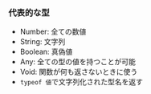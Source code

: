 ### 代表的な型
- Number: 全ての数値
- String: 文字列
- Boolean: 真偽値
- Any: 全ての型の値を持つことが可能
- Void: 関数が何も返さないときに使う
- `typeof 値`で文字列化された型名を返す


### 